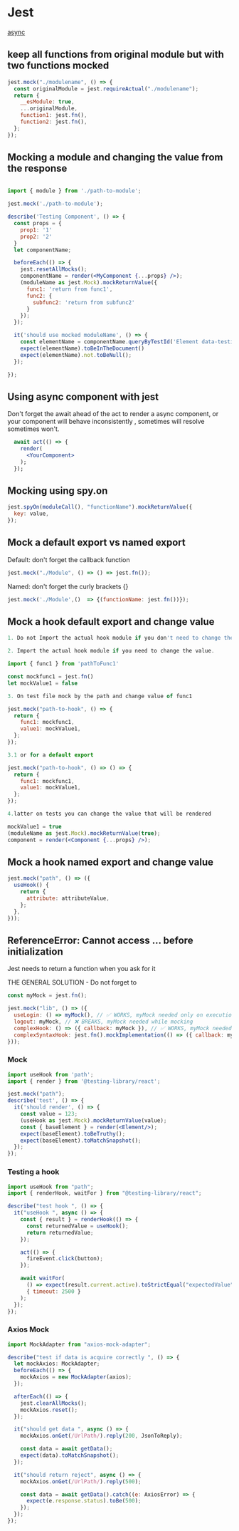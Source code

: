 # Jest

[async](https://dev.to/lennythedev/testing-async-stuff-in-react-components-with-jest-and-react-testing-library-mag)

## keep all functions from original module but with two functions mocked

```jsx title='Keep module change some funcions Example'
jest.mock("./modulename", () => {
  const originalModule = jest.requireActual("./modulename");
  return {
    __esModule: true,
    ...originalModule,
    function1: jest.fn(),
    function2: jest.fn(),
  };
});
```

## Mocking a module and changing the value from the response

```jsx title='Mocking a module'

import { module } from './path-to-module';

jest.mock('./path-to-module');

describe('Testing Component', () => {
  const props = {
    prop1: '1'
    prop2: '2'
  }
  let componentName;

  beforeEach(() => {
    jest.resetAllMocks();
    componentName = render(<MyComponent {...props} />);
    (moduleName as jest.Mock).mockReturnValue({
      func1: 'return from func1',
      func2: {
        subfunc2: 'return from subfunc2'
      }
    });
  });

  it('should use mocked moduleName', () => {
    const elementName = componentName.queryByTestId('Element data-testid identificator');
    expect(elementName).toBeInTheDocument()
    expect(elementName).not.toBeNull();
  });

});
```

## Using async component with jest

Don't forget the await ahead of the act to render a async component, or your component will behave inconsistently , sometimes will resolve sometimes won't.

```jsx title='Using async component with jest '
  await act(() => {
    render(
      <YourComponent>
    );
  });
```

## Mocking using spy.on

```jsx title='Mocking using spy.on '
jest.spyOn(moduleCall(), "functionName").mockReturnValue({
  key: value,
});
```

## Mock a default export vs named export

Default: don't forget the callback function

```jsx title='Mocking a Default export '
jest.mock("./Module", () => () => jest.fn());
```

Named: don't forget the curly brackets {}

```jsx title='Mocking a Named export '
jest.mock('./Module',()  => {(functionName: jest.fn())});
```

## Mock a hook default export and change value

```jsx title='1) Mocking the hook'
1. Do not Import the actual hook module if you don't need to change the value.

2. Import the actual hook module if you need to change the value.

import { func1 } from 'pathToFunc1'

const mockfunc1 = jest.fn()
let mockValue1 = false

3. On test file mock by the path and change value of func1

jest.mock("path-to-hook", () => {
  return {
    func1: mockfunc1,
    value1: mockValue1,
  };
});

3.1 or for a default export

jest.mock("path-to-hook", () => () => {
  return {
    func1: mockfunc1,
    value1: mockValue1,
  };
});

4.latter on tests you can change the value that will be rendered

mockValue1 = true
(moduleName as jest.Mock).mockReturnValue(true);
component = render(<Component {...props} />);
```

## Mock a hook named export and change value

```jsx title='Mock a hook named export and change value '
jest.mock("path", () => ({
  useHook() {
    return {
      attribute: attributeValue,
    };
  },
}));
```

## ReferenceError: Cannot access ... before initialization

Jest needs to return a function when you ask for it

THE GENERAL SOLUTION - Do not forget to

```jsx title='Cannot access before initialization'
const myMock = jest.fn();

jest.mock("lib", () => ({
  useLogin: () => myMock(), // ✅ WORKS, myMock needed only on execution
  logout: myMock, // ❌ BREAKS, myMock needed while mocking
  complexHook: () => ({ callback: myMock }), // ✅ WORKS, myMock needed only on execution
  complexSyntaxHook: jest.fn().mockImplementation(() => ({ callback: myMock })), // ✅ WORKS, myMock needed only on execution
}));
```

### Mock

```jsx title='mock default export hook another example and compare to snapshot'
import useHook from 'path';
import { render } from '@testing-library/react';

jest.mock("path");
describe('test', () => {
  it('should render', () => {
    const value = 123;
    (useHook as jest.Mock).mockReturnValue(value);
    const { baseElement } = render(<Element/>);
    expect(baseElement).toBeTruthy();
    expect(baseElement).toMatchSnapshot();
  });
});

```

### Testing a hook

```jsx title='renderHook and wait until its rendered '
import useHook from "path";
import { renderHook, waitFor } from "@testing-library/react";

describe("test hook ", () => {
  it("useHook ", async () => {
    const { result } = renderHook(() => {
      const returnedValue = useHook();
      return returnedValue;
    });

    act(() => {
      fireEvent.click(button);
    });

    await waitFor(
      () => expect(result.current.active).toStrictEqual("expectedValue"),
      { timeout: 2500 }
    );
  });
});
```

### Axios Mock

```jsx title='Mocking axios'
import MockAdapter from "axios-mock-adapter";

describe("test if data is acquire correctly ", () => {
  let mockAxios: MockAdapter;
  beforeEach(() => {
    mockAxios = new MockAdapter(axios);
  });

  afterEach(() => {
    jest.clearAllMocks();
    mockAxios.reset();
  });

  it("should get data ", async () => {
    mockAxios.onGet(/UrlPath/).reply(200, JsonToReply);

    const data = await getData();
    expect(data).toMatchSnapshot();
  });

  it("should return reject", async () => {
    mockAxios.onGet(/UrlPath/).reply(500);

    const data = await getData().catch((e: AxiosError) => {
      expect(e.response.status).toBe(500);
    });
  });
});
```
